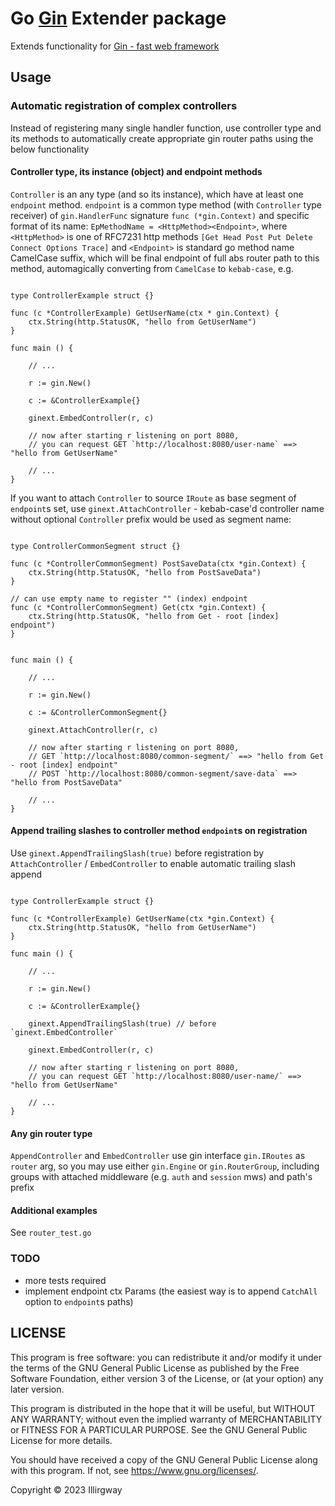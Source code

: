 
# Go [Gin](https://github.com/gin-gonic/gin) Extender package

Extends functionality for [Gin - fast web framework](https://github.com/gin-gonic/gin) 

## Usage

### Automatic registration of complex controllers

Instead of registering many single handler function, use controller type and its methods to automatically
create appropriate gin router paths using the below functionality

#### Controller type, its instance (object) and endpoint methods

`Controller` is an any type (and so its instance), which have at least one `endpoint` method.
`endpoint` is a common type method (with `Controller` type receiver) of `gin.HandlerFunc` signature
`func (*gin.Context)` and specific format of its name: `EpMethodName = <HttpMethod><Endpoint>`, where
`<HttpMethod>` is one of RFC7231 http methods `[Get Head Post Put Delete Connect Options Trace]` and
`<Endpoint>` is standard go method name CamelCase suffix, which will be final endpoint of full abs 
router path to this method, automagically converting from `CamelCase` to `kebab-case`, e.g. 

```gotemplate

type ControllerExample struct {}

func (c *ControllerExample) GetUserName(ctx * gin.Context) {
	ctx.String(http.StatusOK, "hello from GetUserName")
}

func main () {

	// ...

	r := gin.New()
	
	c := &ControllerExample{}
	
	ginext.EmbedController(r, c)
	
	// now after starting r listening on port 8080, 
	// you can request GET `http://localhost:8080/user-name` ==> "hello from GetUserName"
	
	// ...
}
```

If you want to attach `Controller` to source `IRoute` as base segment of `endpoint`s set, use `ginext.AttachController` -
kebab-case'd controller name without optional `Controller` prefix would be used as segment name:

```gotemplate

type ControllerCommonSegment struct {}

func (c *ControllerCommonSegment) PostSaveData(ctx *gin.Context) {
	ctx.String(http.StatusOK, "hello from PostSaveData")
}

// can use empty name to register "" (index) endpoint
func (c *ControllerCommonSegment) Get(ctx *gin.Context) {
	ctx.String(http.StatusOK, "hello from Get - root [index] endpoint")
}


func main () {

	// ...

	r := gin.New()
	
	c := &ControllerCommonSegment{}
	
	ginext.AttachController(r, c)
	
	// now after starting r listening on port 8080, 
	// GET `http://localhost:8080/common-segment/` ==> "hello from Get - root [index] endpoint"
	// POST `http://localhost:8080/common-segment/save-data` ==> "hello from PostSaveData"
	
	// ...
}
```   

#### Append trailing slashes to controller method `endpoint`s on registration

Use `ginext.AppendTrailingSlash(true)` before registration by `AttachController` / `EmbedController` to enable 
automatic trailing slash append

```gotemplate

type ControllerExample struct {}

func (c *ControllerExample) GetUserName(ctx *gin.Context) {
	ctx.String(http.StatusOK, "hello from GetUserName")
}

func main () {

	// ...

	r := gin.New()
	
	c := &ControllerExample{}
	
	ginext.AppendTrailingSlash(true) // before `ginext.EmbedController` 
	
	ginext.EmbedController(r, c)
	
	// now after starting r listening on port 8080, 
	// you can request GET `http://localhost:8080/user-name/` ==> "hello from GetUserName"
	
	// ...
}
```

#### Any gin router type

`AppendController` and `EmbedController` use gin interface `gin.IRoutes` as `router` arg, so you may use either `gin.Engine` or 
`gin.RouterGroup`, including groups with attached middleware (e.g. `auth` and `session` mws) and path's prefix

#### Additional examples

See `router_test.go`

### TODO

* more tests required
* implement endpoint ctx Params (the easiest way is to append `CatchAll` option to `endpoint`s paths)

## LICENSE

This program is free software: you can redistribute it and/or modify it under the terms of the 
GNU General Public License as published by the Free Software Foundation, either version 3 of the License, 
or (at your option) any later version.

This program is distributed in the hope that it will be useful, but WITHOUT ANY WARRANTY; without even the implied 
warranty of MERCHANTABILITY or FITNESS FOR A PARTICULAR PURPOSE. See the GNU General Public License for more details.

You should have received a copy of the GNU General Public License along with this program.
If not, see <https://www.gnu.org/licenses/>.

Copyright &copy; 2023 Illirgway